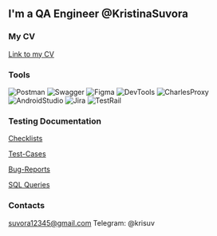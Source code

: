## I'm a QA Engineer @KristinaSuvora
### My CV
[Link to my CV](https://drive.google.com/file/d/1jPqUT0asOjyh2BSvY9kvqTFhLM42lUIo/view?usp=sharing)
### Tools
![Postman](https://img.shields.io/badge/-Postman-000000?logo=postman)
![Swagger](https://img.shields.io/badge/-Swagger-000000?logo=swagger)
![Figma](https://img.shields.io/badge/-Figma-000000?logo=figma&logoColor=7d5fa6)
![DevTools](https://img.shields.io/badge/-DevTools-000000?logo=googlechrome&logoColor=2674f2)
![CharlesProxy](https://img.shields.io/badge/-CharlesProxy-000000?logo=charles)
![AndroidStudio](https://img.shields.io/badge/-AndroidStudio-000000?logo=androidstudio) 
![Jira](https://img.shields.io/badge/-Jira-000000?logo=Jira)
![TestRail](https://img.shields.io/badge/-TestRail-000000?logo=testrail)

### Testing Documentation
[Checklists](https://docs.google.com/document/d/1e-HTpI3GBmr9eRnWDSf8RNUKpuQtF0YFGOfcM69p-wI/edit?usp=sharing)

[Test-Cases](https://docs.google.com/document/d/1pY59HqLGPSh0zfTE2pi7HY2jPDjBILkpyQt35pxN5UQ/edit?usp=sharing)

[Bug-Reports](https://docs.google.com/document/d/1Bl_1TitwzucdIaILexVC7jmqCgqhg_sIuulRtj1Gh1o/edit?usp=sharing)

[SQL Queries](https://github.com/KristinaSuvora/SQL-Queries/blob/main/queries_suvora.sql) 

### Contacts
suvora12345@gmail.com
Telegram: @krisuv
<!---
KristinaSuvora/KristinaSuvora is a ✨ special ✨ repository because its `README.md` (this file) appears on your GitHub profile.
You can click the Preview link to take a look at your changes.
--->
